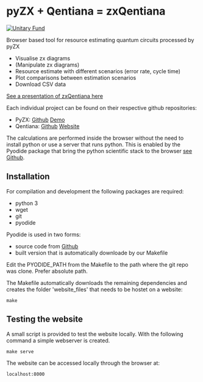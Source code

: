 # pyZX + Qentiana = zxQentiana

[![Unitary Fund](https://img.shields.io/badge/Supported%20By-UNITARY%20FUND-brightgreen.svg?style=for-the-badge)](http://unitary.fund)

Browser based tool for resource estimating quantum circuits processed by pyZX

- Visualise zx diagrams
- (Manipulate zx diagrams)
- Resource estimate with different scenarios (error rate, cycle time)
- Plot comparisons between estimation scenarios
- Download CSV data

<a href="https://docs.google.com/presentation/d/e/2PACX-1vQ3ikcnnLrruod0jHAHC5e-jBfwnwE07iwuUVT642E44odPCaa626p1jrFPPDV1ZJhOSM4y2R3dZjfR/pub?start=true&loop=false&delayms=5000&slide=id.g5b51ccc5bf_1_14" target="_blank">See a presentation of zxQentiana here</a>

Each individual project can be found on their respective github repositories:

- PyZX: [Github](https://github.com/Quantomatic/pyzx) [Demo](http://zxcalculus.com/pyzx.html)
- Qentiana: [Github](https://github.com/herr-d/qentiana) [Website](https://herr-d.github.io/qentiana/)

The calculations are performed inside the browser without the need to install python or use a server that runs python. This is enabled by the Pyodide package that bring the python scientific stack to the browser [see Github](https://github.com/iodide-project/pyodide).

## Installation
For compilation and development the following packages are required:

- python 3
- wget
- git
- pyodide 

Pyodide is used in two forms:
- source code from [Github](git@github.com:iodide-project/pyodide.git)
- built version that is automatically downloade by our Makefile

Edit the PYODIDE_PATH from the Makefile to the path where the git repo was clone. Prefer absolute path.

The Makefile automatically downloads the remaining dependencies and creates the folder 'website_files' that needs to be hostet on a website:
```
make
```

## Testing the website

A small script is provided to test the website locally. With the following command a simple webserver is created.

```
make serve
```

The website can be accessed locally through the browser at:
```
localhost:8000
```

